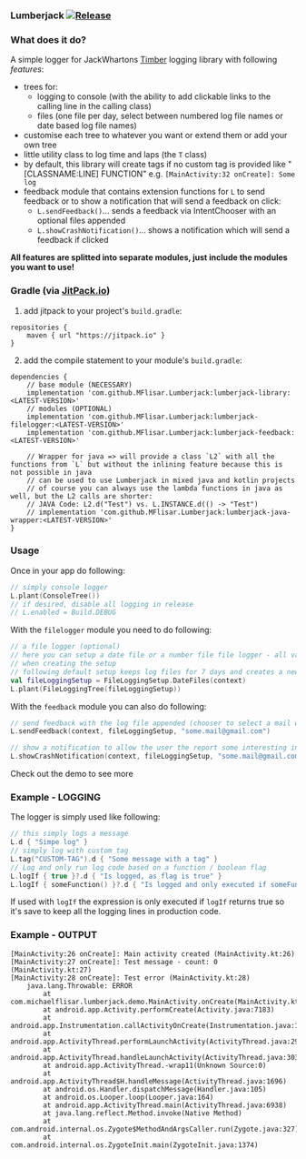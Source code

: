### Lumberjack [![Release](https://jitpack.io/v/MFlisar/Lumberjack.svg)](https://jitpack.io/#MFlisar/Lumberjack)

### What does it do?

A simple logger for JackWhartons [Timber](https://github.com/JakeWharton/timber) logging library with following *features*:

* trees for:
  * logging to console (with the ability to add clickable links to the calling line in the calling class)
  * files (one file per day, select between numbered log file names or date based log file names)
* customise each tree to whatever you want or extend them or add your own tree
* little utility class to log time and laps (the `T` class) 
* by default, this library will create tags if no custom tag is provided like "[CLASSNAME:LINE] FUNCTION" e.g. `[MainActivity:32 onCreate]: Some log`
* feedback module that contains extension functions for `L` to send feedback or to show a notification that will send a feedback on click:
  * `L.sendFeedback()`... sends a feedback via IntentChooser with an optional files appended
  * `L.showCrashNotification()`... shows a notification which will send a feedback if clicked

**All features are splitted into separate modules, just include the modules you want to use!**

### Gradle (via [JitPack.io](https://jitpack.io/))

1) add jitpack to your project's `build.gradle`:

```
repositories {
    maven { url "https://jitpack.io" }
}
```

2) add the compile statement to your module's `build.gradle`:

```
dependencies {
    // base module (NECESSARY)
	implementation 'com.github.MFlisar.Lumberjack:lumberjack-library:<LATEST-VERSION>'
    // modules (OPTIONAL)
    implementation 'com.github.MFlisar.Lumberjack:lumberjack-filelogger:<LATEST-VERSION>'
    implementation 'com.github.MFlisar.Lumberjack:lumberjack-feedback:<LATEST-VERSION>'

    // Wrapper for java => will provide a class `L2` with all the functions from `L` but without the inlining feature because this is not possible in java
    // can be used to use Lumberjack in mixed java and kotlin projects
	// of course you can always use the lambda functions in java as well, but the L2 calls are shorter:
	// JAVA Code: L2.d("Test") vs. L.INSTANCE.d(() -> "Test")
    // implementation 'com.github.MFlisar.Lumberjack:lumberjack-java-wrapper:<LATEST-VERSION>'
}
```

### Usage

Once in your app do following:

```kotlin
// simply console logger
L.plant(ConsoleTree())
// if desired, disable all logging in release
// L.enabled = Build.DEBUG
```

With the `filelogger` module you need to do following:

```kotlin
// a file logger (optional)
// here you can setup a date file or a number file file logger - all variables like folder, filename, extension, file to keep and so on can be customised
// when creating the setup
// following default setup keeps log files for 7 days and creates a new file each day and names them "log_YYYYmmdd.log" by default
val fileLoggingSetup = FileLoggingSetup.DateFiles(context) 
L.plant(FileLoggingTree(fileLoggingSetup))
```

With the `feedback` module you can also do following:

```kotlin
// send feedback with the log file appended (chooser to select a mail will be opened, no internet permission needed!)
L.sendFeedback(context, fileLoggingSetup, "some.mail@gmail.com")

// show a notification to allow the user the report some interesting internal proplems
L.showCrashNotification(context, fileLoggingSetup, "some.mail@gmail.com", R.mipmap.ic_launcher, "NotificationChannelID", 1234 /* notification id */)
```

Check out the demo to see more

### Example - LOGGING

The logger is simply used like following:

```kotlin
// this simply logs a message
L.d { "Simpe log" }
// simply log with custom tag
L.tag("CUSTOM-TAG").d { "Some message with a tag" }
// Log and only run log code based on a function / boolean flag
L.logIf { true }?.d { "Is logged, as flag is true" }
L.logIf { someFunction() }?.d { "Is logged and only executed if someFunction returns true" }
```

If used with `logIf` the expression is only executed if `logIf` returns true so it's save to keep all the logging lines in production code.

### Example - OUTPUT

```
[MainActivity:26 onCreate]: Main activity created (MainActivity.kt:26)
[MainActivity:27 onCreate]: Test message - count: 0 (MainActivity.kt:27)
[MainActivity:28 onCreate]: Test error (MainActivity.kt:28)
    java.lang.Throwable: ERROR
        at com.michaelflisar.lumberjack.demo.MainActivity.onCreate(MainActivity.kt:28)
        at android.app.Activity.performCreate(Activity.java:7183)
        at android.app.Instrumentation.callActivityOnCreate(Instrumentation.java:1220)
        at android.app.ActivityThread.performLaunchActivity(ActivityThread.java:2908)
        at android.app.ActivityThread.handleLaunchActivity(ActivityThread.java:3030)
        at android.app.ActivityThread.-wrap11(Unknown Source:0)
        at android.app.ActivityThread$H.handleMessage(ActivityThread.java:1696)
        at android.os.Handler.dispatchMessage(Handler.java:105)
        at android.os.Looper.loop(Looper.java:164)
        at android.app.ActivityThread.main(ActivityThread.java:6938)
        at java.lang.reflect.Method.invoke(Native Method)
        at com.android.internal.os.Zygote$MethodAndArgsCaller.run(Zygote.java:327)
        at com.android.internal.os.ZygoteInit.main(ZygoteInit.java:1374)
```